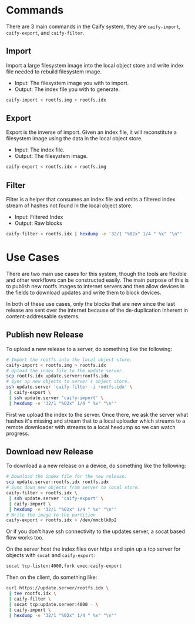 # Commands

There are 3 main commands in the Caify system, they are `caify-import`,
`caify-export`, and `caify-filter`.

## Import

Import a large filesystem image into the local object store and write index file
needed to rebuild filesystem image.

- Input: The filesystem image you with to import.
- Output: The index file you with to generate.

```sh
caify-import < rootfs.img > rootfs.idx
```

## Export

Export is the inverse of import.  Given an index file, it will reconstitute a
filesystem image using the data in the local object store.

- Input: The index file.
- Output: The filesystem image.

```sh
caify-export < rootfs.idx > rootfs.img
```

## Filter

Filter is a helper that consumes an index file and emits a filtered index stream
of hashes not found in the local object store.

- Input: Filtered Index
- Output: Raw blocks

```sh
caify-filter < rootfs.idx | hexdump -e '32/1 "%02x" 1/4 " %x" "\n"'
```

# Use Cases

There are two main use cases for this system, though the tools are flexible and
other workflows can be constructed easily.  The main purpose of this is to publish
new rootfs images to internet servers and then allow devices in the fields to
download updates and write them to block devices.

In both of these use cases, only the blocks that are new since the last release
are sent over the internet because of the de-duplication inherent in
content-addressable systems.

## Publish new Release

To upload a new release to a server, do something like the following:

```sh
# Import the rootfs into the local object store.
caify-import < rootfs.img > rootfs.idx
# Upload the index file to the update server.
scp rootfs.idx update.server:rootfs.idx
# Sync up new objects to server's object store.
ssh update.server 'caify-filter -i rootfs.idx' \
 | caify-export \
 | ssh update.server 'caify-import' \
 | hexdump -e '32/1 "%02x" 1/4 " %x" "\n"'
```

First we upload the index to the server.  Once there, we ask the server what
hashes it's missing and stream that to a local uploader which streams to a remote downloader with streams to a local hexdump so we can watch progress.

## Download new Release

To download a a new release on a device, do something like the following:

```sh
# Download the index file for the new release.
scp update.server:rootfs.idx rootfs.idx
# Sync down new objects from server to local store.
caify-filter < rootfs.idx \
 | ssh update.server 'caify-export' \
 | caify-import \
 | hexdump -e '32/1 "%02x" 1/4 " %x" "\n"'
# Write the image to the partition
caify-export < rootfs.idx > /dev/mmcblk0p2
```

Or if you don't have ssh connectivity to the updates server, a socat based flow
works too.

On the server host the index files over https and spin up a tcp server for
objects with `socat` and `caify-export`:

```sh
socat tcp-listen:4000,fork exec:caify-export
```

Then on the client, do something like:

```sh
curl https://update.server/rootfs.idx \
 | tee rootfs.idx \
 | caify-filter \
 | socat tcp:update.server:4000 - \
 | caify-import \
 | hexdump -e '32/1 "%02x" 1/4 " %x" "\n"'
```
